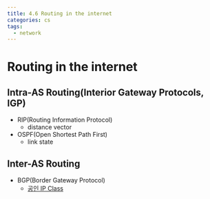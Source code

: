 ```yaml
---
title: 4.6 Routing in the internet
categories: cs
tags:
  - network
---
```


# Routing in the internet

## Intra-AS Routing(Interior Gateway Protocols, IGP)
- RIP(Routing Information Protocol)
  - distance vector
- OSPF(Open Shortest Path First)
  - link state

## Inter-AS Routing
- BGP(Border Gateway Protocol)
  - [공인 IP Class](https://evan-moon.github.io/2019/06/22/my-home-to-google/)